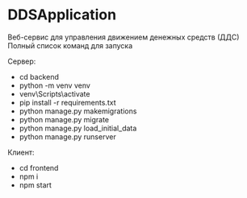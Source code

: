 # DDSApplication
Веб-сервис для управления движением денежных средств (ДДС)\
Полный список команд для запуска

Сервер:
* cd backend
* python -m venv venv
* venv\Scripts\activate
* pip install -r requirements.txt
* python manage.py makemigrations
* python manage.py migrate
* python manage.py load_initial_data
* python manage.py runserver

Клиент:
* cd frontend
* npm i
* npm start
